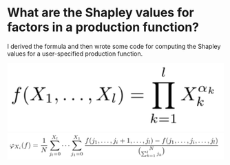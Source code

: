 # What are the Shapley values for factors in a production function?
I derived the formula and then wrote some code for computing the Shapley values for a user-specified production function.

![alt text](images/generalized_production_func.png)
![alt text](images/shapley_production_formula.png)


